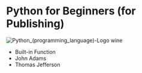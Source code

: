 # Python for Beginners (for Publishing)
![Python_(programming_language)-Logo wine](https://user-images.githubusercontent.com/63954013/129531591-d7f8e747-3f5a-4829-bc4d-0469b99a2b43.png)

- Built-in Function
- John Adams
- Thomas Jefferson
